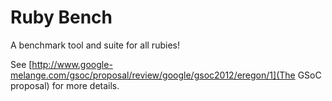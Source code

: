 # Ruby Bench

A benchmark tool and suite for all rubies!

See [http://www.google-melange.com/gsoc/proposal/review/google/gsoc2012/eregon/1](The GSoC proposal) for more details.

